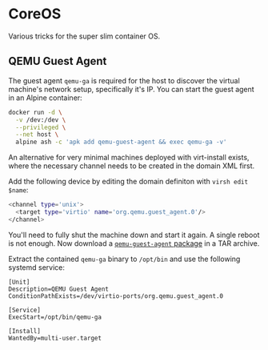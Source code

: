 # CoreOS

Various tricks for the super slim container OS.

## QEMU Guest Agent

The guest agent `qemu-ga` is required for the host to discover the virtual machine's network setup,
specifically it's IP. You can start the guest agent in an Alpine container:

```sh
docker run -d \
  -v /dev:/dev \
  --privileged \
  --net host \
  alpine ash -c 'apk add qemu-guest-agent && exec qemu-ga -v'
```

An alternative for very minimal machines deployed with virt-install exists,
where the necessary channel needs to be created in the domain XML first.

Add the following device by editing the domain definiton with `virsh edit $name`:

```sh
<channel type='unix'>
  <target type='virtio' name='org.qemu.guest_agent.0'/>
</channel>
```

You'll need to fully shut the machine down and start it again. A single reboot
is not enough. Now download a [`qemu-guest-agent` package](https://pkgs.org/download/qemu-guest-agent) in a TAR archive.

Extract the contained `qemu-ga` binary to `/opt/bin` and use the following
systemd service:

```systemd
[Unit]
Description=QEMU Guest Agent
ConditionPathExists=/dev/virtio-ports/org.qemu.guest_agent.0

[Service]
ExecStart=/opt/bin/qemu-ga

[Install]
WantedBy=multi-user.target
```
